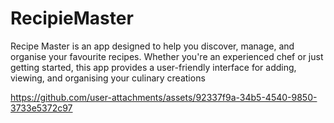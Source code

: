 # RecipieMaster

Recipe Master is an app designed to help you discover, manage, and organise  your favourite recipes. Whether you're an experienced chef or just getting started, this app provides a user-friendly interface for adding, viewing, and organising your culinary creations







https://github.com/user-attachments/assets/92337f9a-34b5-4540-9850-3733e5372c97

